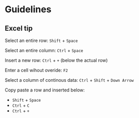# Guidelines

## Excel tip

Select an entire row: ``Shift`` + ``Space``

Select an entire column: ``Ctrl`` + ``Space``

Insert a new row: ``Ctrl`` + ``+`` (below the actual row)

Enter a cell wihout overide: ``F2``

Select a column of continous data: ``Ctrl`` + ``Shift`` + ``Down Arrow`` 

Copy paste a row and inserted below: 
- ``Shift`` + ``Space``
- ``Ctrl`` + ``C``
- ``Ctrl`` + ``+``